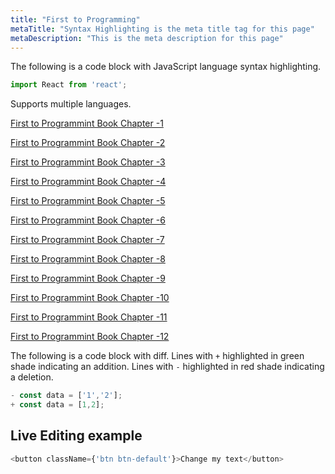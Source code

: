 ```yaml
---
title: "First to Programming"
metaTitle: "Syntax Highlighting is the meta title tag for this page"
metaDescription: "This is the meta description for this page"
---
```


The following is a code block with JavaScript language syntax highlighting.

```javascript
import React from 'react';
```

Supports multiple languages.  

[First to Programmint Book Chapter -1](/firsttoprogramming/1-index)  

[First to Programmint Book Chapter -2](/firsttoprogramming/2-index)  

[First to Programmint Book Chapter -3](/firsttoprogramming/3-index)  

[First to Programmint Book Chapter -4](/firsttoprogramming/4-index)  

[First to Programmint Book Chapter -5](/firsttoprogramming/5-index)  

[First to Programmint Book Chapter -6](/firsttoprogramming/6-index)  

[First to Programmint Book Chapter -7](/firsttoprogramming/7-index)  

[First to Programmint Book Chapter -8](/firsttoprogramming/8-index)  

[First to Programmint Book Chapter -9](/firsttoprogramming/9-index)  

[First to Programmint Book Chapter -10](/firsttoprogramming/10-index)  

[First to Programmint Book Chapter -11](/firsttoprogramming/11-index)  

[First to Programmint Book Chapter -12](/firsttoprogramming/12-index)  


The following is a code block with diff. Lines with `+` highlighted in green shade indicating an addition. Lines with `-` highlighted in red shade indicating a deletion.

```javascript
- const data = ['1','2'];
+ const data = [1,2];
```

## Live Editing example

```javascript react-live=true
<button className={'btn btn-default'}>Change my text</button>
```
